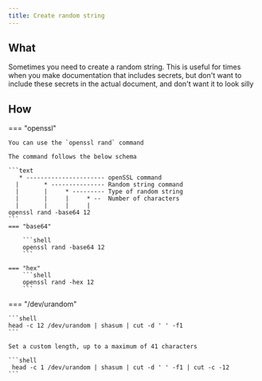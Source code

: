 ```yaml
---
title: Create random string
---
```


## What

Sometimes you need to create a random string. This is useful for times when you make documentation that includes secrets,
but don't want to include these secrets in the actual document, and don't want it to look silly

## How

=== "openssl"

    You can use the `openssl rand` command

    The command follows the below schema

    ```text
       * ---------------------- openSSL command
      |       * --------------- Random string command
      |       |     * --------- Type of random string
      |       |     |     * --  Number of characters
      |       |     |     |
    openssl rand -base64 12
    ```
    === "base64"

        ```shell
        openssl rand -base64 12
        ```

    === "hex"
        ```shell
        openssl rand -hex 12
        ```

=== "/dev/urandom"

    ```shell
    head -c 12 /dev/urandom | shasum | cut -d ' ' -f1
    ```

    Set a custom length, up to a maximum of 41 characters

    ```shell
     head -c 1 /dev/urandom | shasum | cut -d ' ' -f1 | cut -c -12
    ```
